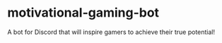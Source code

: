 # motivational-gaming-bot
A bot for Discord that will inspire gamers to achieve their true potential!
